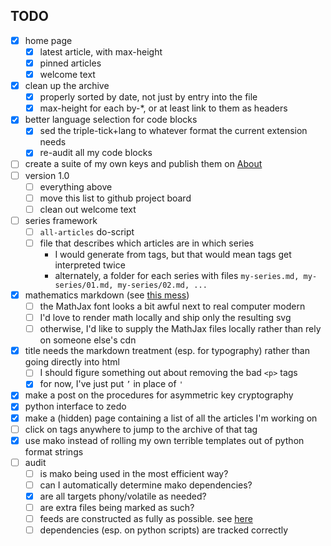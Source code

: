 ## TODO

- [x] home page
    - [x] latest article, with max-height
    - [x] pinned articles
    - [x] welcome text
- [x] clean up the archive
    - [x] properly sorted by date, not just by entry into the file
    - [x] max-height for each by-\*, or at least link to them as headers
- [x] better language selection for code blocks
    - [x] sed the triple-tick+lang to whatever format the current extension needs
    - [x] re-audit all my code blocks
- [ ] create a suite of my own keys and publish them on [About](/about.html)
- [ ] version 1.0
    - [ ] everything above
    - [ ] move this list to github project board
    - [ ] clean out welcome text
- [ ] series framework
    - [ ] `all-articles` do-script
    - [ ] file that describes which articles are in which series
        - I would generate from tags, but that would mean tags get interpreted twice
        - alternately, a folder for each series with files `my-series.md, my-series/01.md, my-series/02.md, ...`
- [x] mathematics markdown (see [this mess](/articles/clock-design.html))
    - [ ] the MathJax font looks a bit awful next to real computer modern
    - [ ] I'd love to render math locally and ship only the resulting svg
    - [ ] otherwise, I'd like to supply the MathJax files locally rather than rely on someone else's cdn
- [x] title needs the markdown treatment (esp. for typography) rather than going directly into html
    - [ ] I should figure something out about removing the bad `<p>` tags
    - [x] for now, I've just put `’` in place of `'`
- [x] make a post on the procedures for asymmetric key cryptography
- [x] python interface to zedo
- [x] make a (hidden) page containing a list of all the articles I'm working on
- [ ] click on tags anywhere to jump to the archive of that tag
- [x] use mako instead of rolling my own terrible templates out of python format strings
- [ ] audit
    - [ ] is mako being used in the most efficient way?
    - [ ] can I automatically determine mako dependencies?
    - [x] are all targets phony/volatile as needed?
    - [ ] are extra files being marked as such?
    - [ ] feeds are constructed as fully as possible. see [here](https://validator.w3.org/feed/docs/atom.html)
    - [ ] dependencies (esp. on python scripts) are tracked correctly
